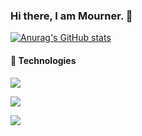 ### Hi there, I am Mourner. 👋

[![Anurag's GitHub stats](https://github-readme-stats-xcm1115.vercel.app/api?username=Mournerliao&show_icons=true&theme=default)](https://github.com/anuraghazra/github-readme-stats)

#### 🍟 Technologies

<p align="left">
  <a href="https://skillicons.dev">
    <img src="https://skillicons.dev/icons?i=ts,js,html,css,react,vue,vite,webpack,tailwind" />
  </a>
</p>
<p align="left">
  <a href="https://skillicons.dev">
    <img src="https://skillicons.dev/icons?i=nodejs,go,express,mongodb,mysql" />
  </a>
</p>
<p align="left">
  <a href="https://skillicons.dev">
    <img src="https://skillicons.dev/icons?i=vscode,linux,bash,git,github,stackoverflow,docker,vercel,figma,md" />
  </a>
</p>

<!--
**xcm1115/xcm1115** is a ✨ _special_ ✨ repository because its `README.md` (this file) appears on your GitHub profile.

Here are some ideas to get you started:

- 🔭 I’m currently working on ...
- 🌱 I’m currently learning ...
- 👯 I’m looking to collaborate on ...
- 🤔 I’m looking for help with ...
- 💬 Ask me about ...
- 📫 How to reach me: ...
- 😄 Pronouns: ...
- ⚡ Fun fact: ...
-->

